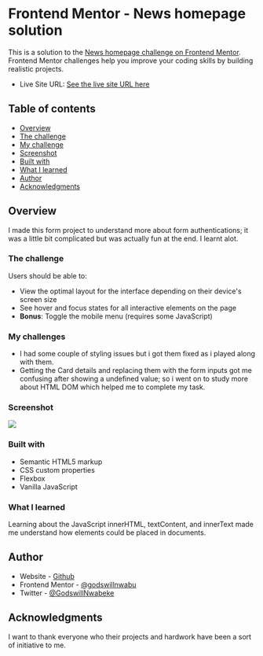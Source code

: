 # Frontend Mentor - News homepage solution

This is a solution to the [News homepage challenge on Frontend Mentor](https://www.frontendmentor.io/challenges/news-homepage-H6SWTa1MFl). Frontend Mentor challenges help you improve your coding skills by building realistic projects. 

- Live Site URL: [See the live site URL here](https://godswillnwabu.github.io/frontendmentor-challenge-cardForm/)

## Table of contents

- [Overview](#overview)
- [The challenge](#the-challenge)
- [My challenge](#my-challenges)
- [Screenshot](#screenshot)
- [Built with](#built-with)
- [What I learned](#what-i-learned)
- [Author](#author)
- [Acknowledgments](#acknowledgments)

## Overview

I made this form project to understand more about form authentications; it was a little bit complicated but was actually fun at the end. I learnt alot.

### The challenge

Users should be able to:

- View the optimal layout for the interface depending on their device's screen size
- See hover and focus states for all interactive elements on the page
- **Bonus**: Toggle the mobile menu (requires some JavaScript)

### My challenges
* I had some couple of styling issues but i got them fixed as i played along with them.
* Getting the Card details and replacing them with the form inputs got me confusing after showing a undefined value; so i went on to study more about HTML DOM which helped me to complete my task.

### Screenshot

![](./screenshot.jpg)

### Built with

- Semantic HTML5 markup
- CSS custom properties
- Flexbox
- Vanilla JavaScript

### What I learned

Learning about the JavaScript innerHTML, textContent, and innerText made me understand how elements could be placed in documents. 

## Author

- Website - [Github](https://github.com/godswillnwabu)
- Frontend Mentor - [@godswillnwabu](https://www.frontendmentor.io/profile/godswillnwabu)
- Twitter - [@GodswillNwabeke](https://www.twitter.com/GodswillNwabeke)


## Acknowledgments

I want to thank everyone who their projects and hardwork have been a sort of initiative to me.

